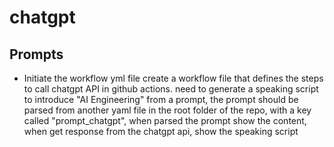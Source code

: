 # chatgpt

## Prompts

* Initiate the workflow yml file
create a workflow file that defines the steps to call chatgpt API in github actions. need to generate a speaking script to introduce "AI Engineering" from a prompt, the prompt should be parsed from another yaml file in the root folder of the repo, with a key called "prompt_chatgpt", when parsed the prompt show the content, when get response from the chatgpt api, show the speaking script 